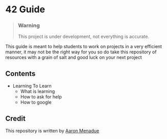 # 42 Guide

> ### Warning
> This project is under development, not everything is accurate.

This guide is meant to help students to work on projects in a very efficient manner, it may not be the right way for you so do take this repository of resources with a grain of salt and good luck on your next project

## Contents
* Learning To Learn
	* What is learning
	* How to ask for help
	* How to google


## Credit
This repository is written by [Aaron Menadue](https://profile.intra.42.fr/users/amenadue)